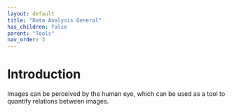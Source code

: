 ```yaml
---
layout: default
title: "Data Analysis General"
has_children: false
parent: "Tools"
nav_order: 3
---
```


# Introduction

Images can be perceived by the human eye, which can be used as a tool to quantify relations between images.
